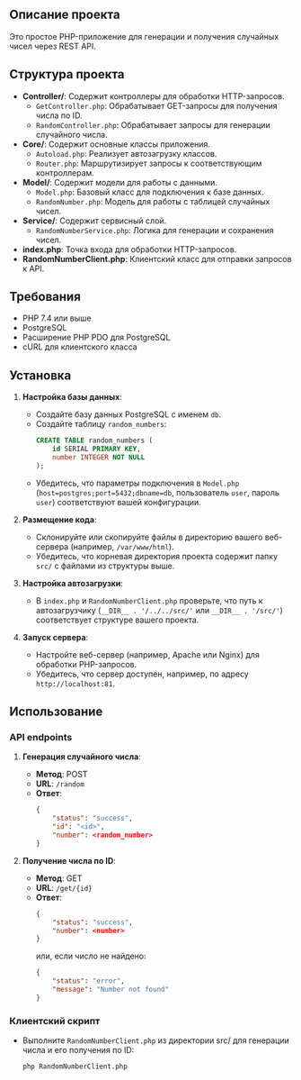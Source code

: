 ## Описание проекта

Это простое PHP-приложение для генерации и получения случайных чисел через REST API. 

## Структура проекта

- **Controller/**: Содержит контроллеры для обработки HTTP-запросов.
    - `GetController.php`: Обрабатывает GET-запросы для получения числа по ID.
    - `RandomController.php`: Обрабатывает запросы для генерации случайного числа.
- **Core/**: Содержит основные классы приложения.
    - `Autoload.php`: Реализует автозагрузку классов.
    - `Router.php`: Маршрутизирует запросы к соответствующим контроллерам.
- **Model/**: Содержит модели для работы с данными.
    - `Model.php`: Базовый класс для подключения к базе данных.
    - `RandomNumber.php`: Модель для работы с таблицей случайных чисел.
- **Service/**: Содержит сервисный слой.
    - `RandomNumberService.php`: Логика для генерации и сохранения чисел.
- **index.php**: Точка входа для обработки HTTP-запросов.
- **RandomNumberClient.php**: Клиентский класс для отправки запросов к API.

## Требования

- PHP 7.4 или выше
- PostgreSQL
- Расширение PHP PDO для PostgreSQL
- cURL для клиентского класса

## Установка

1. **Настройка базы данных**:
    - Создайте базу данных PostgreSQL с именем `db`.
    - Создайте таблицу `random_numbers`:
      ```sql
      CREATE TABLE random_numbers (
          id SERIAL PRIMARY KEY,
          number INTEGER NOT NULL
      );
      ```
    - Убедитесь, что параметры подключения в `Model.php` (`host=postgres;port=5432;dbname=db`, пользователь `user`, пароль `user`) соответствуют вашей конфигурации.

2. **Размещение кода**:
    - Склонируйте или скопируйте файлы в директорию вашего веб-сервера (например, `/var/www/html`).
    - Убедитесь, что корневая директория проекта содержит папку `src/` с файлами из структуры выше.

3. **Настройка автозагрузки**:
    - В `index.php` и `RandomNumberClient.php` проверьте, что путь к автозагрузчику (`__DIR__ . '/../../src/'` или `__DIR__ . '/src/'`) соответствует структуре вашего проекта.

4. **Запуск сервера**:
    - Настройте веб-сервер (например, Apache или Nginx) для обработки PHP-запросов.
    - Убедитесь, что сервер доступен, например, по адресу `http://localhost:81`.

## Использование

### API endpoints

1. **Генерация случайного числа**:
    - **Метод**: POST
    - **URL**: `/random`
    - **Ответ**:
      ```json
      {
          "status": "success",
          "id": "<id>",
          "number": <random_number>
      }
      ```

2. **Получение числа по ID**:
    - **Метод**: GET
    - **URL**: `/get/{id}`
    - **Ответ**:
      ```json
      {
          "status": "success",
          "number": <number>
      }
      ```
      или, если число не найдено:
      ```json
      {
          "status": "error",
          "message": "Number not found"
      }
      ```

### Клиентский скрипт

- Выполните `RandomNumberClient.php` из директории src/ для генерации числа и его получения по ID:
  ```bash
  php RandomNumberClient.php





